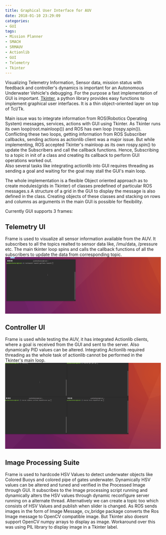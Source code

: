 ```yaml
---
title: Graphical User Interface for AUV
date: 2018-01-10 23:29:09
categories:
- GUI
tags:
- Mission Planner
- SMACH
- SRMAUV
- Actionlib
- GUI
- Telemetry
- Tkinter
---
```


Visualizing Telemetry Information, Sensor data, mission status with feedback and controller's dynamics is important for an Autonomous Underwater Vehicle's debugging. For the purpose a fast implementation of GUI is important. [Tkinter](https://wiki.python.org/moin/TkInter), a python library provides easy functions to implement graphical user interfaces. It is a thin object-oriented layer on top of Tcl/Tk.  

Main issue was to integrate information from ROS(Robotics Operating System) messages, services, actions with GUI using Tkinter. As Tkinter runs its own loop(root.mainloop()) and ROS has own loop (rospy.spin()). Conflicting these two loops, getting information from ROS Subscriber callbacks, sending actions as actionlib client was a major issue. But while implementing, ROS accepted Tkinter's mainloop as its own rospy.spin() to update the Subscribers and call the callback functions. Hence, Subscribing to a topic in init of a class and creating its callback to perform GUI operations worked out.  
Also several tasks like integrating actionlib into GUI requires threading as sending a goal and waiting for the goal may stall the GUI's main loop.

The whole implementation is a flexible Object oriented approach as to create modules(grids in Tkinter) of classes predefined of particular ROS messages.s A structure of a grid in the GUI to display the message is also defined in the class. Creating objects of these classes and stacking on rows and columns as arguments in the main GUI is possible for flexibility.

Currently GUI supports 3 frames:

## Telemetry UI
Frame is used to visualize all sensor information available from the AUV. It subscribes to all the topics realted to sensor data like, /imu/data, /pressure etc. The main tkinter loop spins and calls the callback functions of all the subscribers to update the data from corresponding topic.
![1](/assets/images/gui/telemetry.gif)

## Controller UI
Frame is used while testing the AUV, it has integrated Actionlib clients, where a goal is received from the GUI and sent to the server. Also dynamically PID values can be altered. Integrating Actionlib required threading as the whole task of actionlib cannot be performed in the Tkinter's main loop.
![2](/assets/images/gui/actionlib.gif)

## Image Processing Suite
Frame is used to hardcode HSV Values to detect underwater objects like Colored Buoys and colored pipe of gates underwater. Dynamically HSV values can be altered and tuned and verified in the Processed Image through GUI. It subscribes to the Image processing script running and dynamically alters the HSV values through dynamic reconfigure server running on a alternate thread. Alternatively we can create a topic too which consists of HSV Values and publish when slider is changed. As ROS sends images in the form of Image Message, cv_bridge package converts the Ros Image message to OpenCV compatible image. But Tkinter also doesnt support OpenCV numpy arrays to display as image. Workaround over this was using PIL library to display image in a Tkinter label.
